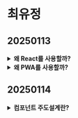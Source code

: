 # 최유정

## 20250113
<details>
    <summary>
    <b>왜 React를 사용할까?</b>
    </summary>

<ul>
    <h5>React 선택 이유 </h5>
    <li>WebRTC 관련 라이브러리와 예제가 더 풍부</li>
    <li>카카오맵/모빌리티 API 연동 사례가 더 많음</li>
    <li>국내외 커뮤니티가 더 크고 활성화되어 문제 해결이 용이</li>
</ul>
<ul>
    <h5>Vue3 대비 단점 보완 방법</h5>
    <li>상대적으로 높은 러닝커브 → Zustand 등 러닝커브가 낮은 도구 사용</li>
    <li>직관적이지 않은 JSX → TypeScript와 함께 사용하여 가독성 향상</li>
    <li>복잡한 설정 → Vite 사용으로 간소화</li>
</ul>
</details>

<details>
   <summary><b>왜 PWA를 사용할까?</b></summary>

<ul>
<h5>Progressive Web App 란? </h5>
<p>
Native Application과 유사한 사용자 경험을 제공하기 위해, 웹 기술을 활용하여 만들어진 애플리케이션을 말한다. <br/>
(HTML, CSS, JS 기반의 웹 표준 기술을 기반으로 개발된다.)
</p>
<li>
오프라인 지원: 네트워크 연결이 끊겨도, 캐싱을 통해 이전에 방문한 페이지나 데이터에 접근
</li>
<li>
네트워크 요청 가로채기 및 캐싱: 네트워크 요청을 가로채고 필요 시 캐시에서 데이터를 제공하여 로딩 속도 향상. 특히 불필요한 요청을 줄여 모바일 환경에서 배터리/데이터 사용량 감소 효과
</li>
<li>
푸시 알림 지원: 사용자가 앱을 사용하고 있지 않을 때, 중요한 업데이트나 메시지 표시 가능
</li>
<li>
사용자 디바이스에 설치 가능: 네이티브 앱처럼 사용자의 홈 화면에 아이콘을 추가하여 사용
</li>
</ul>
</details>


## 20250114 
<details>
    <summary>
    <b>컴포넌트 주도설계란?</b>
    </summary>

<ul>
    <p>컴포넌트를 모듈 단위로 개발하여 사용자 인터페이스(UI) 구축에 도달하는 디자인 및 개발 방법론(Component Driven Design / Development)입니다. 
    기본적인 컴포넌트 단위부터 시작하여 UI 화면(view)를 구성하기 위해 점진적으로 결합(조립)해가는 상향적(bottom-up) 성향을 띕니다.
    </p>
    <h5>컴포넌트란?</h5>
        <p>상호 교환 가능하고 표준화 된 사용자 인터페이스(UI) 구성 요소</p>
</ul>
<ul>
    <h5>왜 컴포넌트일까?</h5>
    <p>오늘 날 사용자 인터페이스는 그 어느 때보다도 복잡합니다. 
    규모가 큰 UI는 깨지기 쉽고 디버깅이 어려울 뿐더러 제작에도 많은 시간이 필요합니다. UI를 모듈 식으로 세분화하여 견고하면서도 유연한 컴포넌트를 구성하면 이러한 문제를 해결할 수 있습니다. 
    컴포넌트는 애플리케이션 비즈니스 로직(Business logic)에서 상태를 분리하여 상호 교환(Interchangeability)을 가능하게 합니다.
    </p>
</ul>
<ul>
    <h5>컴포넌트 주도설계의 장점</h5>
    <li>품질 (Quality) : 독립적으로 컴포넌트를 분리하여 관련 상태를 정의하여 UI가 다양한 시나리오에서 작동하는 지 확인 가능합니다.</li>
    <li>내구성 (Durability) : 컴포넌트 수준에서 테스트하여 세부 사항까지 버그를 정확하게 찾아낼 수 있습니다.</li>
    <li>속도 (Speed) :컴포넌트 라이브러리 또는 디자인 시스템의 컴포넌트를 재사용하여 UI를 보다 빠르게 조립할 수 있습니다</li>
    <li>효율성 (Efficiency) : UI를 개별 컴포넌트로 분해 한 다음 서로 다른 팀 구성원 간에 공유하여 개발 및 디자인을 병렬 처리합니다.</li>
</ul>
</details>